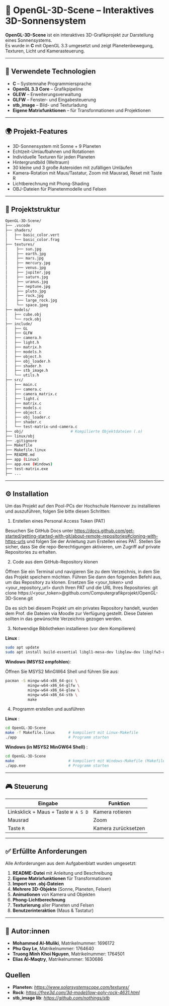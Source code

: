 
# 🧊 OpenGL-3D-Scene – Interaktives 3D-Sonnensystem

**OpenGL-3D-Scene** ist ein interaktives 3D-Grafikprojekt zur Darstellung eines Sonnensystems.  
Es wurde in **C** mit OpenGL 3.3 umgesetzt und zeigt Planetenbewegung, Texturen, Licht und Kamerasteuerung.

---

## 🔧 Verwendete Technologien

- **C** – Systemnahe Programmiersprache
- **OpenGL 3.3 Core** – Grafikpipeline
- **GLEW** – Erweiterungsverwaltung
- **GLFW** – Fenster- und Eingabesteuerung
- **stb_image** – Bild- und Texturladung
- **Eigene Matrixfunktionen** – für Transformationen und Projektionen

---

## 🌍 Projekt-Features

- 3D-Sonnensystem mit Sonne + 9 Planeten  
- Echtzeit-Umlaufbahnen und Rotationen  
- Individuelle Texturen für jeden Planeten  
- Hintergrundbild (Weltraum)  
- 30 kleine und 3 große Asteroiden mit zufälligen Umläufen  
- Kamera-Rotation mit Maus/Tastatur, Zoom mit Mausrad, Reset mit Taste R  
- Lichtberechnung mit Phong-Shading  
- OBJ-Dateien für Planetenmodelle und Felsen

---

## 📁 Projektstruktur

```bash
OpenGL-3D-Scene/
├── .vscode
├── shaders/
│   ├── basic_color.vert
│   └── basic_color.frag
├── textures/
│    ├── sun.jpg
│    ├── earth.jpg
│    ├── mars.jpg
│    ├── mercury.jpg
│    ├── venus.jpg
│    ├── jupiter.jpg
│    ├── saturn.jpg
│    ├── uranus.jpg
│    ├── neptune.jpg
│    ├── pluto.jpg
│    ├── rock.jpg
│    ├── large_rock.jpg
│    └── space.jpeg
├── models/
│   ├── cube.obj
│   └── rock.obj
├── include/
│   ├── GL
│   ├── GLFW
│   ├── camera.h
│   ├── light.h
│   ├── matrix.h
│   ├── models.h
│   ├── object.h
│   ├── obj_loader.h
│   ├── shader.h
│   ├── stb_image.h
│   └── utils.h
├── src/
│   ├── main.c
│   ├── camera.c
│   ├── camera_matrix.c
│   ├── light.c
│   ├── matrix.c
│   ├── models.c
│   ├── object.c
│   ├── obj_loader.c
│   ├── shader.c
│   └── test-matrix-und-camera.c
├── obj/                     # Kompilierte Objektdateien (.o)
├── linux/obj
├── .gitignore
├── Makefile
├── Makefile.linux
├── README.md
├── app (Linux)
├── app.exe (Windows)
├── test-matrix.exe
├── ...


```

---

## ⚙️ Installation
Um das Projekt auf den Pool-PCs der Hochschule Hannover zu installieren und auszuführen, folgen Sie bitte diesen Schritten:

1. Erstellen eines Personal Access Token (PAT)
   
Besuchen Sie GitHub Docs unter https://docs.github.com/get-started/getting-started-with-git/about-remote-repositories#cloning-with-https-urls und folgen Sie der Anleitung zum Erstellen eines PAT. Stellen Sie sicher, dass Sie die repo-Berechtigungen aktivieren, um Zugriff auf private Repositories zu erhalten.

2. Code aus dem GitHub-Repository klonen
   
Öffnen Sie ein Terminal und navigieren Sie zu dem Verzeichnis, in dem Sie das Projekt speichern möchten. Führen Sie dann den folgenden Befehl aus, um das Repository zu klonen. Ersetzen Sie <your_token> und <your_repository_url> durch Ihren PAT und die URL Ihres Repositories:
git clone https://<your_token>@github.com/Computergrafikprojekt/OpenGL-3D-Scene.git

Da es sich bei diesem Projekt um ein privates Repository handelt, wurden dem Prof. die Dateien via Moodle zur Verfügung gestellt. Diese Dateien sollten in das gewünschte Verzeichnis gezogen werden.

3. Notwendige Bibliotheken installieren (vor dem Kompilieren)
   
**Linux** :
```bash
sudo apt update
sudo apt install build-essential libgl1-mesa-dev libglew-dev libglfw3-dev
```
**Windows (MSYS2 empfohlen**):

Öffnen Sie MSYS2 MinGW64 Shell und führen Sie aus:
```bash
pacman -S mingw-w64-x86_64-gcc \
          mingw-w64-x86_64-glfw \
          mingw-w64-x86_64-glew \
          mingw-w64-x86_64-stb \
          make
```
4. Programm erstellen und ausführen
   
**Linux** :
```bash
cd OpenGL-3D-Scene
make -f Makefile.linux      # kompiliert mit Linux-Makefile
./app                       # Programm starten
```
**Windows (in MSYS2 MinGW64 Shell)** :
```bash
cd OpenGL-3D-Scene
make                        # kompiliert mit Windows-Makefile (Makefile)
./app.exe                   # Programm starten
```

---

## 🎮 Steuerung

| Eingabe         | Funktion                        |
|----------------|----------------------------------|
| Linksklick + Maus + Taste `W A S D` | Kamera rotieren                 |
| Mausrad         | Zoom                            |
| Taste `R`       | Kamera zurücksetzen             |

---

## ✅ Erfüllte Anforderungen

Alle Anforderungen aus dem Aufgabenblatt wurden umgesetzt:

1. **README-Datei** mit Anleitung und Beschreibung  
2. **Eigene Matrixfunktionen** für Transformationen  
3. **Import von .obj-Dateien**  
4. **Mehrere 3D-Objekte** (Sonne, Planeten, Felsen)  
5. **Animationen** von Kamera und Objekten  
6. **Phong-Lichtberechnung**  
7. **Texturierung** aller Planeten und Felsen  
8. **Benutzerinteraktion** (Maus & Tastatur)

---

## 👤 Autor:innen

- **Mohammed Al-Muliki**, Matrikelnummer: 1696172  
- **Phu Quy Le**, Matrikelnummer: 1764640  
- **Truong Minh Khoi Nguyen**, Matrikelnummer: 1764501  
- **Elias Al-Maqtry**, Matrikelnummer: 1630686

## Quellen
- **Planeten**: _https://www.solarsystemscope.com/textures/_
- **Rock**: _https://free3d.com/3d-model/low-poly-rock-4631.html_
- **stb_image lib**: _https://github.com/nothings/stb_
